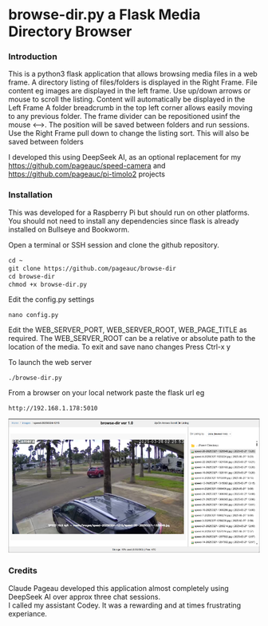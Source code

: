 # browse-dir.py a Flask Media Directory Browser 

### Introduction

This is a python3 flask application that allows browsing media files in a web frame.
A directory listing of files/folders is displayed in the Right Frame.
File content eg images are displayed in the left frame.  Use up/down arrows or mouse to scroll the listing.
Content will automatically be displayed in the Left Frame
A folder breadcrumb in the top left corner allows easily moving to any previous folder.
The frame divider can be repositioned usinf the mouse <-->. The position will be saved between folders and run sessions.
Use the Right Frame pull down to change the listing sort.  This will also be saved between folders

I developed this using DeepSeek AI, as an optional replacement for my https://github.com/pageauc/speed-camera and https://github.com/pageauc/pi-timolo2 projects

### Installation

This was developed for a Raspberry Pi but should run on other platforms. You should not need to install any dependencies since flask is
already installed on Bullseye and Bookworm.

Open a terminal or SSH session and clone the github repository.

    cd ~
    git clone https://github.com/pageauc/browse-dir
    cd browse-dir
    chmod +x browse-dir.py
	
Edit the config.py settings	
	
	nano config.py
	
Edit the WEB_SERVER_PORT, WEB_SERVER_ROOT, WEB_PAGE_TITLE as required.
The WEB_SERVER_ROOT can be a relative or absolute path to the location of the media.
To exit and save nano changes Press Ctrl-x y  

To launch the web server

    ./browse-dir.py
	
From a browser on your local network paste the flask url eg

    http://192.168.1.178:5010
	
![webserver browser screen shot](browse-dir.png)
	
	

### Credits

Claude Pageau developed this application almost completely using DeepSeek AI over approx three chat sessions.  
I called my assistant Codey. It was a rewarding and at times frustrating experiance.


   